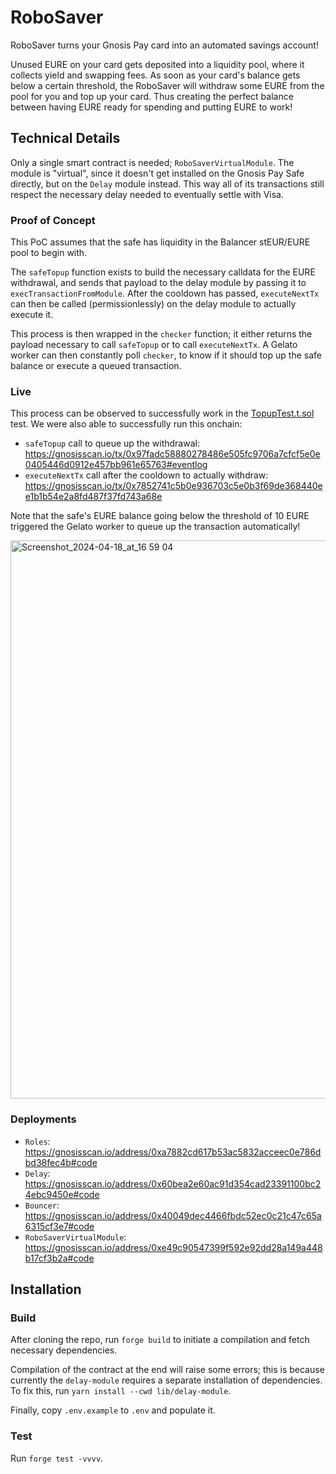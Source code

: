 # RoboSaver

RoboSaver turns your Gnosis Pay card into an automated savings account!

Unused EURE on your card gets deposited into a liquidity pool, where it collects yield and swapping fees. As soon as your card's balance gets below a certain threshold, the RoboSaver will withdraw some EURE from the pool for you and top up your card. Thus creating the perfect balance between having EURE ready for spending and putting EURE to work!

## Technical Details

Only a single smart contract is needed; `RoboSaverVirtualModule`. The module is "virtual", since it doesn't get installed on the Gnosis Pay Safe directly, but on the `Delay` module instead. This way all of its transactions still respect the necessary delay needed to eventually settle with Visa.

### Proof of Concept

This PoC assumes that the safe has liquidity in the Balancer stEUR/EURE pool to begin with.

The `safeTopup` function exists to build the necessary calldata for the EURE withdrawal, and sends that payload to the delay module by passing it to `execTransactionFromModule`. After the cooldown has passed, `executeNextTx` can then be called (permissionlessly) on the delay module to actually execute it.

This process is then wrapped in the `checker` function; it either returns the payload necessary to call `safeTopup` or to call `executeNextTx`. A Gelato worker can then constantly poll `checker`, to know if it should top up the safe balance or execute a queued transaction.

### Live

This process can be observed to successfully work in the [TopupTest.t.sol](test/TopupTest.t.sol) test. We were also able to successfully run this onchain:

- `safeTopup` call to queue up the withdrawal: https://gnosisscan.io/tx/0x97fadc58880278486e505fc9706a7cfcf5e0e0405446d0912e457bb961e65763#eventlog
- `executeNextTx` call after the cooldown to actually withdraw: https://gnosisscan.io/tx/0x7852741c5b0e936703c5e0b3f69de368440ee1b1b54e2a8fd487f37fd743a68e

Note that the safe's EURE balance going below the threshold of 10 EURE triggered the Gelato worker to queue up the transaction automatically!

<img width="893" alt="Screenshot_2024-04-18_at_16 59 04" src="https://github.com/onchainification/robosaver/assets/2835259/9c7aee20-28d1-408c-9540-0d8f851ef379">

### Deployments
- `Roles`: https://gnosisscan.io/address/0xa7882cd617b53ac5832acceec0e786dbd38fec4b#code
- `Delay`: https://gnosisscan.io/address/0x60bea2e60ac91d354cad23391100bc24ebc9450e#code
- `Bouncer`: https://gnosisscan.io/address/0x40049dec4466fbdc52ec0c21c47c65a6315cf3e7#code
- `RoboSaverVirtualModule`: https://gnosisscan.io/address/0xe49c90547399f592e92dd28a149a448b17cf3b2a#code

## Installation

### Build

After cloning the repo, run `forge build` to initiate a compilation and fetch necessary dependencies.

Compilation of the contract at the end will raise some errors; this is because currently the `delay-module` requires a separate installation of dependencies. To fix this, run `yarn install --cwd lib/delay-module`.

Finally, copy `.env.example` to `.env` and populate it.

### Test

Run `forge test -vvvv`.
